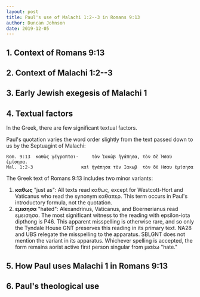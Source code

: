 ```yaml
---
layout: post
title: Paul's use of Malachi 1:2--3 in Romans 9:13
author: Duncan Johnson
date: 2019-12-05
---
```



## 1. Context of Romans 9:13

<!-- 
* Romans 9--11 in context of Romans
* Romans 9 in relation to chapters 10 and 11
* Romans 9:13 in flow of argument
 -->

## 2. Context of Malachi 1:2--3

<!-- 
* Historical context
* Structure of Malachi
* Exegesis of 1:2--3
 -->

## 3. Early Jewish exegesis of Malachi 1

<!-- Anything here? See commentaries, otherwise note there is nothing interesting and move on -->

## 4. Textual factors

In the Greek, there are few significant textual factors. 

Paul's quotation varies the word order slightly from the text passed down to us by the Septuagint of Malachi:

	Rom. 9:13  καθὼς γέγραπται·     τὸν Ἰακὼβ ἠγάπησα, τὸν δὲ Ἠσαῦ ἐμίσησα. 
	Mal. 1:2-3                  καὶ ἠγάπησα τὸν Ιακωβ  τὸν δὲ Ησαυ ἐμίσησα

<!-- ^BGT^ **Mal. 1:2-3** -->
   <!--2a ἠγάπησα ὑμᾶς λέγει κύριος καὶ εἴπατε ἐν τίνι ἠγάπησας ἡμᾶς οὐκ ἀδελφὸς ἦν Ησαυ τοῦ Ιακωβ λέγει κύριος  -->
<!-- 3b καὶ ἔταξα τὰ ὅρια αὐτοῦ εἰς ἀφανισμὸν καὶ τὴν κληρονομίαν αὐτοῦ εἰς δόματα ἐρήμου  -->

The Greek text of Romans 9:13 includes two minor variants:

1. **καθως** "just as": 
	All texts read καθως, except for Westcott-Hort and Vaticanus who read the synonym καθαπερ. This term occurs in Paul's introductory formula, not the quotation.
2. **εμισησα** "hated":
	Alexandrinus, Vaticanus, and Boernerianus read εμεισησα. The most significant witness to the reading with epsilon-iota dipthong is P46. This apparent misspelling is otherwise rare, and so only the Tyndale House GNT preserves this reading in its primary text. NA28 and UBS relegate the misspelling to the apparatus. SBLGNT does not mention the variant in its apparatus. Whichever spelling is accepted, the form remains aorist active first person singular from μισέω "hate."


<!-- Greek of Mal. 1:2-3 ...  -->

<!-- Heb of Mal 1:2-3... -->



## 5. How Paul uses Malachi 1 in Romans 9:13

## 6. Paul's theological use




<script src="{{ "/reftagger.min.js" | relative_url }}"/>
